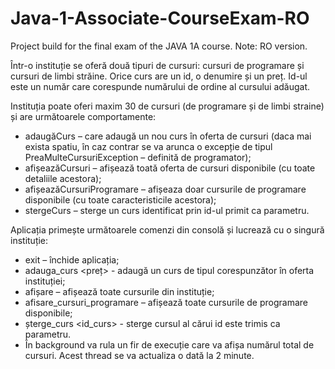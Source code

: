 # Java-1-Associate-CourseExam-RO
Project build for the final exam of the JAVA 1A course. Note: RO version.

Într-o instituție se oferă două tipuri de cursuri: cursuri de programare și cursuri de limbi străine.
Orice curs are un id, o denumire și un preț. Id-ul este un număr care corespunde numărului de ordine al
cursului adăugat.

Instituția poate oferi maxim 30 de cursuri (de programare și de limbi straine) și are următoarele
comportamente:
- adaugăCurs – care adaugă un nou curs în oferta de cursuri (daca mai exista spatiu, în caz contrar
se va arunca o excepție de tipul PreaMulteCursuriException – definită de programator);
- afișeazăCursuri – afișează toată oferta de cursuri disponibile (cu toate detaliile acestora);
- afișeazăCursuriProgramare – afișeaza doar cursurile de programare disponibile (cu toate
caracteristicile acestora);
- stergeCurs – sterge un curs identificat prin id-ul primit ca parametru.

Aplicația primește următoarele comenzi din consolă și lucrează cu o singură instituție:
- exit – închide aplicația;
- adauga_curs <tip> <denumire> <preț> - adaugă un curs de tipul corespunzător în oferta
instituției;
- afișare – afișează toate cursurile din instituție;
- afisare_cursuri_programare – afișează toate cursurile de programare disponibile;
- șterge_curs <id_curs> - sterge cursul al cărui id este trimis ca parametru.
- În background va rula un fir de execuție care va afișa numărul total de cursuri. Acest thread se
va actualiza o dată la 2 minute.

